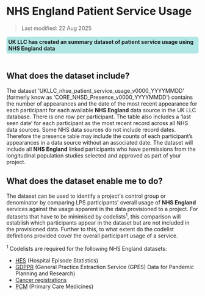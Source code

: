 # NHS England Patient Service Usage
>Last modified: 22 Aug 2025
<div style="background-color: rgba(0, 178, 169, 0.3); padding: 5px; border-radius: 5px;"><strong>UK LLC has created an summary dataset of patient service usage using NHS England data</strong></div>  
<br>

## What does the dataset include?
The dataset 'UKLLC_nhse_patient_service_usage_v0000_YYYYMMDD' (formerly know as 'CORE_NHSD_Presence_v0000_YYYYMMDD') contains the number of appearances and the date of the most recent appearance for each participant for each available **NHS England** data source in the UK LLC database. There is one row per participant. The table also includes a ‘last seen date’ for each participant as the most recent record across all NHS data sources. Some NHS data sources do not include record dates. Therefore the presence table may include the counts of each participant’s appearances in a data source without an associated date. The dataset will include all **NHS England** linked participants who have permissions from the longitudinal population studies selected and approved as part of your project.

## What does the dataset enable me to do?
The dataset can be used to identify a project's control group or denominator by comparing LPS participants' overall usage of **NHS England** services against the usage apparent in the data provisioned to a project. For datasets that have to be minimised by codelists<sup>1</sup>, this comparison will establish which participants appear in the dataset but are not included in the provisioned data. Further to this, to what extent do the codelist definitions provided cover the overall participant usage of a service. 

<sup>1</sup> Codelists are required for the following NHS England datasets:

 * [HES](../../../../linked_health_data/NHS_England/HES%20datasets/Hospital_intro.md) (Hospital Episode Statistics)
 * [GDPPR](../../../../linked_health_data/NHS_England/Primary_care_datasets/GDPPR/understanding_GDPPR.md) (General Practice Extraction Service (GPES) Data for Pandemic Planning and Research)
 * [Cancer registrations](../../../../linked_health_data/NHS_England/Registration%20datasets/CANCER/CANCER.ipynb)
 * [PCM](../../../../linked_health_data/NHS_England/Primary_care_datasets/PCM/PCM.ipynb) (Primary Care Medicines)
